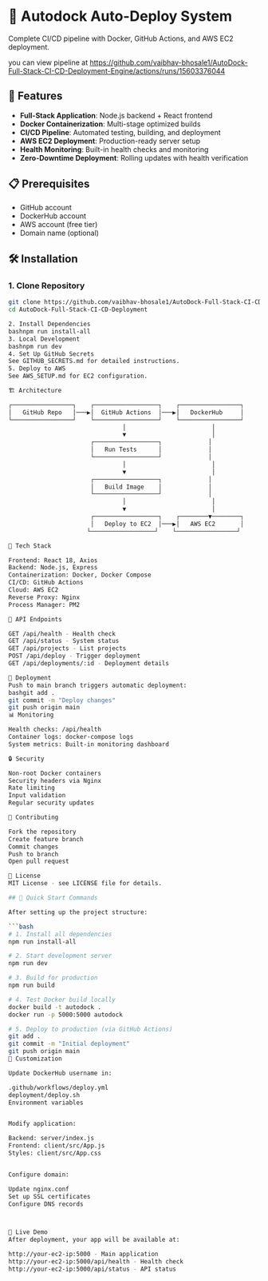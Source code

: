 # 🐳 Autodock Auto-Deploy System

Complete CI/CD pipeline with Docker, GitHub Actions, and AWS EC2 deployment.

you can view  pipeline at https://github.com/vaibhav-bhosale1/AutoDock-Full-Stack-CI-CD-Deployment-Engine/actions/runs/15603376044

## 🚀 Features

- **Full-Stack Application**: Node.js backend + React frontend
- **Docker Containerization**: Multi-stage optimized builds
- **CI/CD Pipeline**: Automated testing, building, and deployment
- **AWS EC2 Deployment**: Production-ready server setup
- **Health Monitoring**: Built-in health checks and monitoring
- **Zero-Downtime Deployment**: Rolling updates with health verification

## 📋 Prerequisites

- GitHub account
- DockerHub account
- AWS account (free tier)
- Domain name (optional)

## 🛠️ Installation

### 1. Clone Repository
```bash
git clone https://github.com/vaibhav-bhosale1/AutoDock-Full-Stack-CI-CD-Deployment
cd AutoDock-Full-Stack-CI-CD-Deployment

2. Install Dependencies
bashnpm run install-all
3. Local Development
bashnpm run dev
4. Set Up GitHub Secrets
See GITHUB_SECRETS.md for detailed instructions.
5. Deploy to AWS
See AWS_SETUP.md for EC2 configuration.

🏗️ Architecture

┌─────────────────┐    ┌──────────────────┐    ┌─────────────────┐
│   GitHub Repo   │───▶│  GitHub Actions  │───▶│   DockerHub     │
└─────────────────┘    └──────────────────┘    └─────────────────┘
                                │                        │
                                ▼                        │
                       ┌──────────────────┐             │
                       │   Run Tests      │             │
                       └──────────────────┘             │
                                │                        │
                                ▼                        │
                       ┌──────────────────┐             │
                       │   Build Image    │             │
                       └──────────────────┘             │
                                │                        │
                                ▼                        │
                       ┌──────────────────┐    ┌────────▼────────┐
                       │   Deploy to EC2  │───▶│   AWS EC2       │
                      └──────────────────┘    └─────────────────┘

🔧 Tech Stack

Frontend: React 18, Axios
Backend: Node.js, Express
Containerization: Docker, Docker Compose
CI/CD: GitHub Actions
Cloud: AWS EC2
Reverse Proxy: Nginx
Process Manager: PM2

📝 API Endpoints

GET /api/health - Health check
GET /api/status - System status
GET /api/projects - List projects
POST /api/deploy - Trigger deployment
GET /api/deployments/:id - Deployment details

🚀 Deployment
Push to main branch triggers automatic deployment:
bashgit add .
git commit -m "Deploy changes"
git push origin main
📊 Monitoring

Health checks: /api/health
Container logs: docker-compose logs
System metrics: Built-in monitoring dashboard

🔒 Security

Non-root Docker containers
Security headers via Nginx
Rate limiting
Input validation
Regular security updates

🤝 Contributing

Fork the repository
Create feature branch
Commit changes
Push to branch
Open pull request

📄 License
MIT License - see LICENSE file for details.

## 🎯 Quick Start Commands

After setting up the project structure:

```bash
# 1. Install all dependencies
npm run install-all

# 2. Start development server
npm run dev

# 3. Build for production
npm run build

# 4. Test Docker build locally
docker build -t autodock .
docker run -p 5000:5000 autodock

# 5. Deploy to production (via GitHub Actions)
git add .
git commit -m "Initial deployment"
git push origin main
🔧 Customization

Update DockerHub username in:

.github/workflows/deploy.yml
deployment/deploy.sh
Environment variables


Modify application:

Backend: server/index.js
Frontend: client/src/App.js
Styles: client/src/App.css


Configure domain:

Update nginx.conf
Set up SSL certificates
Configure DNS records



📱 Live Demo
After deployment, your app will be available at:

http://your-ec2-ip:5000 - Main application
http://your-ec2-ip:5000/api/health - Health check
http://your-ec2-ip:5000/api/status - API status
